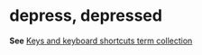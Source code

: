 # depress, depressed

**See** [Keys and keyboard shortcuts term collection](~/a-z-word-list-term-collections/term-collections/keys-keyboard-shortcuts.md)
